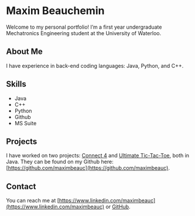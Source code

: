 # Maxim Beauchemin
Welcome to my personal portfolio! I’m a first year undergraduate Mechatronics Engineering student at the University of Waterloo.

## About Me
I have experience in back-end coding languages: Java, Python, and C++.

## Skills
- Java
- C++
- Python
- Github
- MS Suite

## Projects
I have worked on two projects: [Connect 4](https://github.com/maximbeauc/Connect-4) and [Ultimate Tic-Tac-Toe](https://github.com/maximbeauc/Ultimate-Tic-Tac-Toe), both in Java. They can be found on my Github here: [https://github.com/maximbeauc](https://github.com/maximbeauc).

## Contact
You can reach me at [https://www.linkedin.com/maximbeauc](https://www.linkedin.com/maximbeauc) or [GitHub](https://github.com/maximbeauc).
